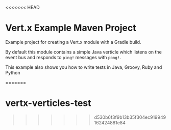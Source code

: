 <<<<<<< HEAD
# Vert.x Example Maven Project

Example project for creating a Vert.x module with a Gradle build.

By default this module contains a simple Java verticle which listens on the event bus and responds to `ping!`
messages with `pong!`.

This example also shows you how to write tests in Java, Groovy, Ruby and Python

=======
# vertx-verticles-test
>>>>>>> d530b6f3f9b13b35f304ec919949162424881e84
